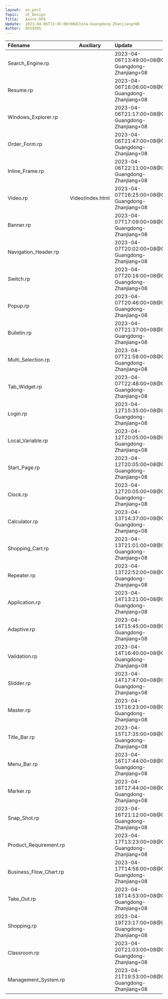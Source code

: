 ```yaml
---
layout:  en_post
Topic:   UI_Design
Title:   Axure_RP9
Update:  2023-04-06T13:45:00+08@China-Guangdong-Zhanjiang+08
Author:  BSS9395
---
```


| Filename               | Auxiliary        | Update                                              | Author  |
| :--------------------- | ---------------- | :-------------------------------------------------- | :------ |
| Search_Engine.rp       |                  | 2023-04-06T13:49:00+08@China-Guangdong-Zhanjiang+08 | BSS9395 |
| Resume.rp              |                  | 2023-04-06T16:06:00+08@China-Guangdong-Zhanjiang+08 | BSS9395 |
| Windows_Explorer.rp    |                  | 2023-04-06T21:17:00+08@China-Guangdong-Zhanjiang+08 | BSS9395 |
| Order_Form.rp          |                  | 2023-04-06T21:47:00+08@China-Guangdong-Zhanjiang+08 | BSS9395 |
| Inline_Frame.rp        |                  | 2023-04-06T22:11:00+08@China-Guangdong-Zhanjiang+08 | BSS9395 |
| Video.rp               | Video/index.html | 2023-04-07T16:25:00+08@China-Guangdong-Zhanjiang+08 | BSS9395 |
| Banner.rp              |                  | 2023-04-07T17:09:00+08@China-Guangdong-Zhanjiang+08 | BSS9395 |
| Navigation_Header.rp   |                  | 2023-04-07T20:02:00+08@China-Guangdong-Zhanjiang+08 | BSS9395 |
| Switch.rp              |                  | 2023-04-07T20:16:00+08@China-Guangdong-Zhanjiang+08 | BSS9395 |
| Popup.rp               |                  | 2023-04-07T20:46:00+08@China-Guangdong-Zhanjiang+08 | BSS9395 |
| Bulletin.rp            |                  | 2023-04-07T21:37:00+08@China-Guangdong-Zhanjiang+08 | BSS9395 |
| Multi_Selection.rp     |                  | 2023-04-07T21:56:00+08@China-Guangdong-Zhanjiang+08 | BSS9395 |
| Tab_Widget.rp          |                  | 2023-04-07T22:48:00+08@China-Guangdong-Zhanjiang+08 | BSS9395 |
| Login.rp               |                  | 2023-04-12T15:35:00+08@China-Guangdong-Zhanjiang+08 | BSS9395 |
| Local_Variable.rp      |                  | 2023-04-12T20:05:00+08@China-Guangdong-Zhanjiang+08 | BSS9395 |
| Start_Page.rp          |                  | 2023-04-12T20:05:00+08@China-Guangdong-Zhanjiang+08 | BSS9395 |
| Clock.rp               |                  | 2023-04-12T20:05:00+08@China-Guangdong-Zhanjiang+08 | BSS9395 |
| Calculator.rp          |                  | 2023-04-13T14:37:00+08@China-Guangdong-Zhanjiang+08 | BSS9395 |
| Shopping_Cart.rp       |                  | 2023-04-13T21:01:00+08@China-Guangdong-Zhanjiang+08 | BSS9395 |
| Repeater.rp            |                  | 2023-04-13T22:52:00+08@China-Guangdong-Zhanjiang+08 | BSS9395 |
| Application.rp         |                  | 2023-04-14T13:21:00+08@China-Guangdong-Zhanjiang+08 | BSS9395 |
| Adaptive.rp            |                  | 2023-04-14T15:45:00+08@China-Guangdong-Zhanjiang+08 | BSS9395 |
| Validation.rp          |                  | 2023-04-14T16:40:00+08@China-Guangdong-Zhanjiang+08 | BSS9395 |
| Slidder.rp             |                  | 2023-04-14T17:47:00+08@China-Guangdong-Zhanjiang+08 | BSS9395 |
| Master.rp              |                  | 2023-04-15T16:23:00+08@China-Guangdong-Zhanjiang+08 | BSS9395 |
| Title_Bar.rp           |                  | 2023-04-15T17:35:00+08@China-Guangdong-Zhanjiang+08 | BSS9395 |
| Menu_Bar.rp            |                  | 2023-04-16T17:44:00+08@China-Guangdong-Zhanjiang+08 | BSS9395 |
| Marker.rp              |                  | 2023-04-16T17:44:00+08@China-Guangdong-Zhanjiang+08 | BSS9395 |
| Snap_Shot.rp           |                  | 2023-04-16T21:12:00+08@China-Guangdong-Zhanjiang+08 | BSS9395 |
| Product_Requirement.rp |                  | 2023-04-17T13:23:00+08@China-Guangdong-Zhanjiang+08 | BSS9395 |
| Business_Flow_Chart.rp |                  | 2023-04-17T14:56:00+08@China-Guangdong-Zhanjiang+08 | BSS9395 |
| Take_Out.rp            |                  | 2023-04-18T14:53:00+08@China-Guangdong-Zhanjiang+08 | BSS9395 |
| Shopping.rp            |                  | 2023-04-19T23:17:00+08@China-Guangdong-Zhanjiang+08 | BSS9395 |
| Classroom.rp           |                  | 2023-04-20T21:03:00+08@China-Guangdong-Zhanjiang+08 | BSS9395 |
| Management_System.rp   |                  | 2023-04-21T19:53:00+08@China-Guangdong-Zhanjiang+08 | BSS9395 |


